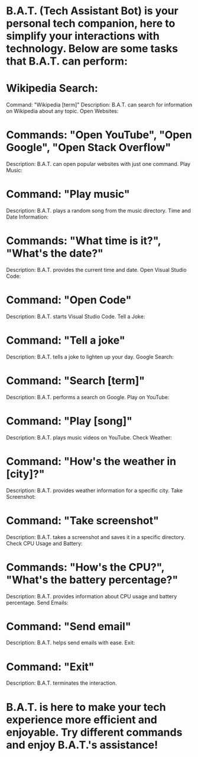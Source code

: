 # B.A.T. (Tech Assistant Bot) is your personal tech companion, here to simplify your interactions with technology. Below are some tasks that B.A.T. can perform:

# Wikipedia Search:
Command: "Wikipedia [term]"
Description: B.A.T. can search for information on Wikipedia about any topic.
Open Websites:

# Commands: "Open YouTube", "Open Google", "Open Stack Overflow"
Description: B.A.T. can open popular websites with just one command.
Play Music:

# Command: "Play music"
Description: B.A.T. plays a random song from the music directory.
Time and Date Information:

# Commands: "What time is it?", "What's the date?"
Description: B.A.T. provides the current time and date.
Open Visual Studio Code:

# Command: "Open Code"
Description: B.A.T. starts Visual Studio Code.
Tell a Joke:

# Command: "Tell a joke"
Description: B.A.T. tells a joke to lighten up your day.
Google Search:

# Command: "Search [term]"
Description: B.A.T. performs a search on Google.
Play on YouTube:

# Command: "Play [song]"
Description: B.A.T. plays music videos on YouTube.
Check Weather:

# Command: "How's the weather in [city]?"
Description: B.A.T. provides weather information for a specific city.
Take Screenshot:

# Command: "Take screenshot"
Description: B.A.T. takes a screenshot and saves it in a specific directory.
Check CPU Usage and Battery:

# Commands: "How's the CPU?", "What's the battery percentage?"
Description: B.A.T. provides information about CPU usage and battery percentage.
Send Emails:

# Command: "Send email"
Description: B.A.T. helps send emails with ease.
Exit:

# Command: "Exit"
Description: B.A.T. terminates the interaction.

# B.A.T. is here to make your tech experience more efficient and enjoyable. Try different commands and enjoy B.A.T.'s assistance!
